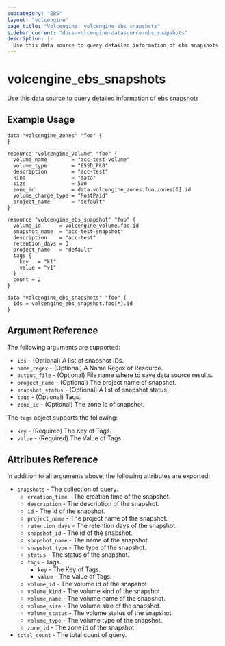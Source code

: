 ```yaml
---
subcategory: "EBS"
layout: "volcengine"
page_title: "Volcengine: volcengine_ebs_snapshots"
sidebar_current: "docs-volcengine-datasource-ebs_snapshots"
description: |-
  Use this data source to query detailed information of ebs snapshots
---
```

# volcengine_ebs_snapshots
Use this data source to query detailed information of ebs snapshots
## Example Usage
```hcl
data "volcengine_zones" "foo" {
}

resource "volcengine_volume" "foo" {
  volume_name        = "acc-test-volume"
  volume_type        = "ESSD_PL0"
  description        = "acc-test"
  kind               = "data"
  size               = 500
  zone_id            = data.volcengine_zones.foo.zones[0].id
  volume_charge_type = "PostPaid"
  project_name       = "default"
}

resource "volcengine_ebs_snapshot" "foo" {
  volume_id      = volcengine_volume.foo.id
  snapshot_name  = "acc-test-snapshot"
  description    = "acc-test"
  retention_days = 3
  project_name   = "default"
  tags {
    key   = "k1"
    value = "v1"
  }
  count = 2
}

data "volcengine_ebs_snapshots" "foo" {
  ids = volcengine_ebs_snapshot.foo[*].id
}
```
## Argument Reference
The following arguments are supported:
* `ids` - (Optional) A list of snapshot IDs.
* `name_regex` - (Optional) A Name Regex of Resource.
* `output_file` - (Optional) File name where to save data source results.
* `project_name` - (Optional) The project name of snapshot.
* `snapshot_status` - (Optional) A list of snapshot status.
* `tags` - (Optional) Tags.
* `zone_id` - (Optional) The zone id of snapshot.

The `tags` object supports the following:

* `key` - (Required) The Key of Tags.
* `value` - (Required) The Value of Tags.

## Attributes Reference
In addition to all arguments above, the following attributes are exported:
* `snapshots` - The collection of query.
    * `creation_time` - The creation time of the snapshot.
    * `description` - The description of the snapshot.
    * `id` - The id of the snapshot.
    * `project_name` - The project name of the snapshot.
    * `retention_days` - The retention days of the snapshot.
    * `snapshot_id` - The id of the snapshot.
    * `snapshot_name` - The name of the snapshot.
    * `snapshot_type` - The type of the snapshot.
    * `status` - The status of the snapshot.
    * `tags` - Tags.
        * `key` - The Key of Tags.
        * `value` - The Value of Tags.
    * `volume_id` - The volume id of the snapshot.
    * `volume_kind` - The volume kind of the snapshot.
    * `volume_name` - The volume name of the snapshot.
    * `volume_size` - The volume size of the snapshot.
    * `volume_status` - The volume status of the snapshot.
    * `volume_type` - The volume type of the snapshot.
    * `zone_id` - The zone id of the snapshot.
* `total_count` - The total count of query.


